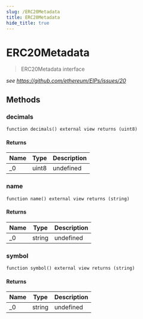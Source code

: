 ```yaml
---
slug: /ERC20Metadata
title: ERC20Metadata
hide_title: true
---
```


# ERC20Metadata

> ERC20Metadata interface

_see https://github.com/ethereum/EIPs/issues/20_

## Methods

### decimals

```solidity
function decimals() external view returns (uint8)
```

#### Returns

| Name | Type  | Description |
| ---- | ----- | ----------- |
| \_0  | uint8 | undefined   |

### name

```solidity
function name() external view returns (string)
```

#### Returns

| Name | Type   | Description |
| ---- | ------ | ----------- |
| \_0  | string | undefined   |

### symbol

```solidity
function symbol() external view returns (string)
```

#### Returns

| Name | Type   | Description |
| ---- | ------ | ----------- |
| \_0  | string | undefined   |
